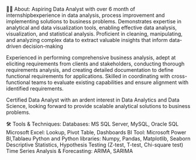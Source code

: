 🙋‍♀️ About:
Aspiring Data  Analyst with over 6 month of internshipbexperience in data analysis, process improvement and implementing solutions to business problems. Demonstrates expertise in analytical and data visualization tools, enabling effective data analysis, visualization, and statistical analysis. Proficient in cleaning, manipulating, and analyzing complex data to extract valuable insights that inform data-driven decision-making

Experienced in performing comprehensive business analysis, adept at eliciting requirements from clients and stakeholders, conducting thorough requirements analysis, and creating detailed documentation to define functional requirements for applications. Skilled in coordinating with cross-functional teams to evaluate existing capabilities and ensure alignment with identified requirements.

Certified Data Analyst with an ardent interest in Data Analytics and Data Science, looking forward to provide scalable analytical solutions to business problems.

🛠️ Tools & Techniques:
Databases: MS SQL Server, MySQL, Oracle SQL
Microsoft Excel: Lookup, Pivot Table, Dashboards
BI Tool: Microsoft Power BI,Tablaeu
Python and Python libraries: Numpy, Pandas, Matplotlib, Seaborn
Descriptive Statistics, Hypothesis Testing (Z-test, T-test, Chi-square test)
Time Series Analysis & Forecasting: ARIMA, SARIMA
